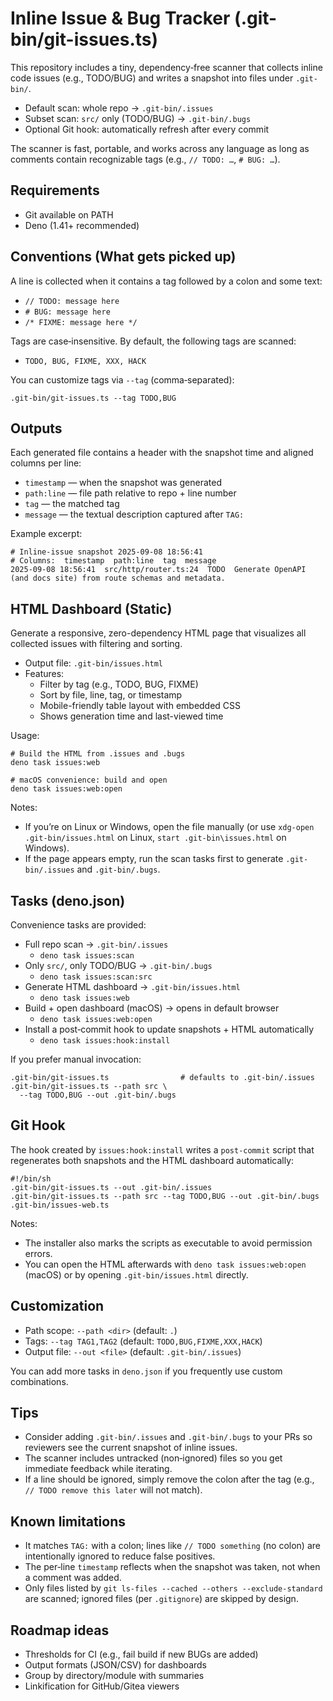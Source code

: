 # Inline Issue & Bug Tracker (.git-bin/git-issues.ts)

This repository includes a tiny, dependency‑free scanner that collects inline code issues (e.g.,
TODO/BUG) and writes a snapshot into files under `.git-bin/`.

- Default scan: whole repo → `.git-bin/.issues`
- Subset scan: `src/` only (TODO/BUG) → `.git-bin/.bugs`
- Optional Git hook: automatically refresh after every commit

The scanner is fast, portable, and works across any language as long as comments contain
recognizable tags (e.g., `// TODO: …`, `# BUG: …`).

## Requirements

- Git available on PATH
- Deno (1.41+ recommended)

## Conventions (What gets picked up)

A line is collected when it contains a tag followed by a colon and some text:

- `// TODO: message here`
- `# BUG: message here`
- `/* FIXME: message here */`

Tags are case‑insensitive. By default, the following tags are scanned:

- `TODO, BUG, FIXME, XXX, HACK`

You can customize tags via `--tag` (comma‑separated):

```
.git-bin/git-issues.ts --tag TODO,BUG
```

## Outputs

Each generated file contains a header with the snapshot time and aligned columns per line:

- `timestamp` — when the snapshot was generated
- `path:line` — file path relative to repo + line number
- `tag` — the matched tag
- `message` — the textual description captured after `TAG:`

Example excerpt:

```
# Inline-issue snapshot 2025-09-08 18:56:41
# Columns:  timestamp  path:line  tag  message
2025-09-08 18:56:41  src/http/router.ts:24  TODO  Generate OpenAPI (and docs site) from route schemas and metadata.
```

## HTML Dashboard (Static)

Generate a responsive, zero-dependency HTML page that visualizes all collected issues with filtering
and sorting.

- Output file: `.git-bin/issues.html`
- Features:
  - Filter by tag (e.g., TODO, BUG, FIXME)
  - Sort by file, line, tag, or timestamp
  - Mobile-friendly table layout with embedded CSS
  - Shows generation time and last-viewed time

Usage:

```
# Build the HTML from .issues and .bugs
deno task issues:web

# macOS convenience: build and open
deno task issues:web:open
```

Notes:

- If you’re on Linux or Windows, open the file manually (or use `xdg-open .git-bin/issues.html` on
  Linux, `start .git-bin\issues.html` on Windows).
- If the page appears empty, run the scan tasks first to generate `.git-bin/.issues` and
  `.git-bin/.bugs`.

## Tasks (deno.json)

Convenience tasks are provided:

- Full repo scan → `.git-bin/.issues`
  - `deno task issues:scan`
- Only `src/`, only TODO/BUG → `.git-bin/.bugs`
  - `deno task issues:scan:src`
- Generate HTML dashboard → `.git-bin/issues.html`
  - `deno task issues:web`
- Build + open dashboard (macOS) → opens in default browser
  - `deno task issues:web:open`
- Install a post‑commit hook to update snapshots + HTML automatically
  - `deno task issues:hook:install`

If you prefer manual invocation:

```
.git-bin/git-issues.ts                # defaults to .git-bin/.issues
.git-bin/git-issues.ts --path src \
  --tag TODO,BUG --out .git-bin/.bugs
```

## Git Hook

The hook created by `issues:hook:install` writes a `post-commit` script that regenerates both
snapshots and the HTML dashboard automatically:

```
#!/bin/sh
.git-bin/git-issues.ts --out .git-bin/.issues
.git-bin/git-issues.ts --path src --tag TODO,BUG --out .git-bin/.bugs
.git-bin/issues-web.ts
```

Notes:

- The installer also marks the scripts as executable to avoid permission errors.
- You can open the HTML afterwards with `deno task issues:web:open` (macOS) or by opening
  `.git-bin/issues.html` directly.

## Customization

- Path scope: `--path <dir>` (default: `.`)
- Tags: `--tag TAG1,TAG2` (default: `TODO,BUG,FIXME,XXX,HACK`)
- Output file: `--out <file>` (default: `.git-bin/.issues`)

You can add more tasks in `deno.json` if you frequently use custom combinations.

## Tips

- Consider adding `.git-bin/.issues` and `.git-bin/.bugs` to your PRs so reviewers see the current
  snapshot of inline issues.
- The scanner includes untracked (non‑ignored) files so you get immediate feedback while iterating.
- If a line should be ignored, simply remove the colon after the tag (e.g.,
  `// TODO remove this later` will not match).

## Known limitations

- It matches `TAG:` with a colon; lines like `// TODO something` (no colon) are intentionally
  ignored to reduce false positives.
- The per‑line `timestamp` reflects when the snapshot was taken, not when a comment was added.
- Only files listed by `git ls-files --cached --others --exclude-standard` are scanned; ignored
  files (per `.gitignore`) are skipped by design.

## Roadmap ideas

- Thresholds for CI (e.g., fail build if new BUGs are added)
- Output formats (JSON/CSV) for dashboards
- Group by directory/module with summaries
- Linkification for GitHub/Gitea viewers
